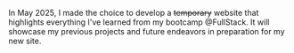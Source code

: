 In May 2025, I made the choice to develop a <del>temporary</del> website that highlights everything I've learned from my bootcamp @FullStack. It will showcase my previous projects and future endeavors in preparation for my new site.

